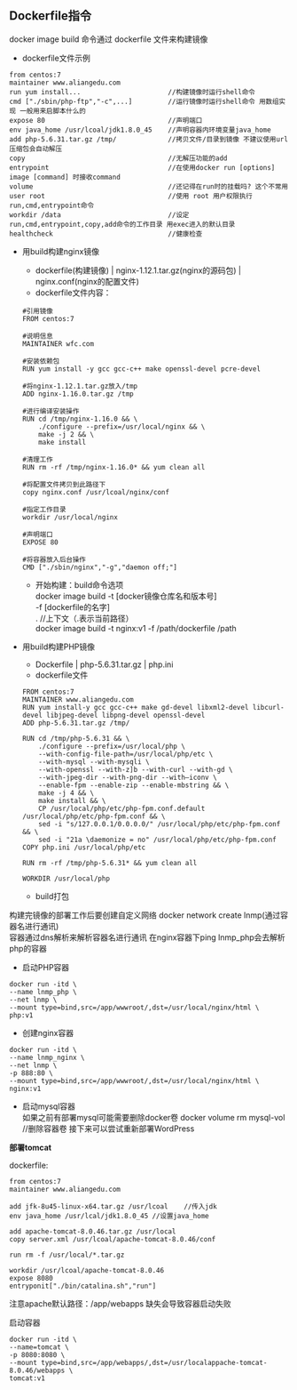 ## Dockerfile指令
docker image build 命令通过 dockerfile 文件来构建镜像

* dockerfile文件示例
```
from centos:7
maintainer www.aliangedu.com
run yum install...                      //构建镜像时运行shell命令
cmd ["./sbin/php-ftp","-c",...]         //运行镜像时运行shell命令 用数组实现 一般用来启脚本什么的
expose 80                               //声明端口
env java_home /usr/lcoal/jdk1.8.0_45    //声明容器内环境变量java_home
add php-5.6.31.tar.gz /tmp/             //拷贝文件/目录到镜像 不建议使用url 压缩包会自动解压
copy                                    //无解压功能的add
entrypoint                              //在使用docker run [options] image [command] 时接收command
volume                                  //还记得在run时的挂载吗? 这个不常用
user root                               //使用 root 用户权限执行run,cmd,entrypoint命令
workdir /data                           //设定run,cmd,entrypoint,copy,add命令的工作目录 用exec进入的默认目录
healthcheck                             //健康检查
```

* 用build构建nginx镜像
    * dockerfile(构建镜像) | nginx-1.12.1.tar.gz(nginx的源码包) | nginx.conf(nginx的配置文件)
    * dockerfile文件内容：
    ```
    #引用镜像
    FROM centos:7

    #说明信息
    MAINTAINER wfc.com

    #安装依赖包
    RUN yum install -y gcc gcc-c++ make openssl-devel pcre-devel
    
    #将nginx-1.12.1.tar.gz放入/tmp
    ADD nginx-1.16.0.tar.gz /tmp

    #进行编译安装操作
    RUN cd /tmp/nginx-1.16.0 && \
        ./configure --prefix=/usr/local/nginx && \
        make -j 2 && \
        make install

    #清理工作
    RUN rm -rf /tmp/nginx-1.16.0* && yum clean all

    #将配置文件拷贝到此路径下
    copy nginx.conf /usr/lcoal/nginx/conf

    #指定工作目录
    workdir /usr/local/nginx

    #声明端口
    EXPOSE 80

    #将容器放入后台操作
    CMD ["./sbin/nginx","-g","daemon off;"]
    ```
    * 开始构建：build命令选项<br>
    docker image build -t [docker镜像仓库名和版本号] \
                    -f [dockerfile的名字] \
                    .    //上下文（.表示当前路径）<br>
    docker image build -t nginx:v1 -f /path/dockerfile /path

* 用build构建PHP镜像
    * Dockerfile | php-5.6.31.tar.gz | php.ini
    * dockerfile文件
    ```
    FROM centos:7
    MAINTAINER www.aliangedu.com
    RUN yum install-y gcc gcc-c++ make gd-devel libxml2-devel libcurl-devel libjpeg-devel libpng-devel openssl-devel
    ADD php-5.6.31.tar.gz /tmp/

    RUN cd /tmp/php-5.6.31 && \
        ./configure --prefix=/usr/local/php \
        --with-config-file-path=/usr/local/php/etc \
        --with-mysql --with-mysqli \
        --with-openssl --with-z]b --with-curl --with-gd \
        --with-jpeg-dir --with-png-dir --with—iconv \
        --enable-fpm --enable-zip --enable-mbstring && \
        make -j 4 && \
        make install && \
        CP /usr/local/php/etc/php-fpm.conf.default /usr/local/php/etc/php-fpm.conf && \
        sed -i "s/127.0.0.1/0.0.0.0/" /usr/local/php/etc/php-fpm.conf && \
        sed -i "21a \daemonize = no" /usr/local/php/etc/php-fpm.conf
    COPY php.ini /usr/local/php/etc

    RUN rm -rf /tmp/php-5.6.31* && yum clean all

    WORKDIR /usr/local/php
    ```
    * build打包

构建完镜像的部署工作后要创建自定义网络  docker network create lnmp(通过容器名进行通讯)<br>
容器通过dns解析来解析容器名进行通讯 在nginx容器下ping lnmp_php会去解析php的容器

* 启动PHP容器
```
docker run -itd \
--name lnmp_php \
--net lnmp \
--mount type=bind,src=/app/wwwroot/,dst=/usr/local/nginx/html \
php:v1
```
* 创建nginx容器
```
docker run -itd \
--name lnmp_nginx \
--net lnmp \
-p 888:80 \
--mount type=bind,src=/app/wwwroot/,dst=/usr/local/nginx/html \
nginx:v1
```
* 启动mysql容器<br>
如果之前有部署mysql可能需要删除docker卷 docker volume rm mysql-vol  //删除容器卷
接下来可以尝试重新部署WordPress

__部署tomcat__

dockerfile:
```
from centos:7
maintainer www.aliangedu.com

add jfk-8u45-linux-x64.tar.gz /usr/lcoal    //传入jdk
env java_home /usr/lcal/jdk1.8.0_45 //设置java_home

add apache-tomcat-8.0.46.tar.gz /usr/local  
copy server.xml /usr/lcoal/apache-tomcat-8.0.46/conf

run rm -f /usr/local/*.tar.gz

workdir /usr/lcoal/apache-tomcat-8.0.46
expose 8080
entryponit["./bin/catalina.sh","run"]
```
注意apache默认路径：/app/webapps 缺失会导致容器启动失败

启动容器
```
docker run -itd \
--name=tomcat \
-p 8080:8080 \
--mount type=bind,src=/app/webapps/,dst=/usr/localappache-tomcat-8.0.46/webapps \
tomcat:v1
```